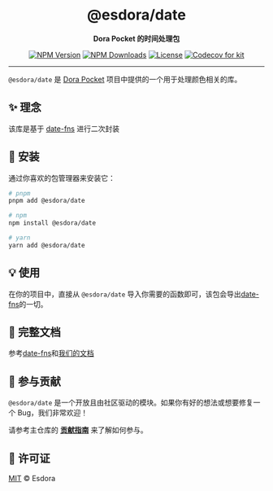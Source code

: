 <div align="center">
  <a name="readme-top"></a>

  <h1>@esdora/date</h1>

  <p><strong>Dora Pocket 的时间处理包</strong></p>

  <p>
    <a href="https://npmjs.org/package/@esdora/date"><img src="https://img.shields.io/npm/v/@esdora/date.svg?style=flat-square" alt="NPM Version"></a>
    <a href="https://npmjs.org/package/@esdora/date"><img src="https://img.shields.io/npm/dm/@esdora/date.svg?style=flat-square" alt="NPM Downloads"></a>
    <a href="https://github.com/esdora-js/esdora/blob/main/LICENSE"><img src="https://img.shields.io/npm/l/@esdora/date.svg?style=flat-square" alt="License"></a>
    <a href="https://codecov.io/gh/esdora-js/esdora/branch/main"><img src="https://img.shields.io/codecov/c/github/esdora-js/esdora.svg?style=flat-square&flag=kit" alt="Codecov for kit"></a>
  </p>

</div>

---

`@esdora/date` 是 [Dora Pocket](https://github.com/esdora-js/esdora) 项目中提供的一个用于处理颜色相关的库。

## ✨ 理念

该库是基于 [date-fns](https://www.npmjs.com/package/date-fns) 进行二次封装

## 🚀 安装

通过你喜欢的包管理器来安装它：

```bash
# pnpm
pnpm add @esdora/date

# npm
npm install @esdora/date

# yarn
yarn add @esdora/date
```

## 💡 使用

在你的项目中，直接从 `@esdora/date` 导入你需要的函数即可，该包会导出[date-fns](https://www.npmjs.com/package/date-fns)的一切。

## 📖 完整文档

参考[date-fns](https://www.npmjs.com/package/date-fns)和[我们的文档](https://esdora.js.org/packages/date/)

## 🤝 参与贡献

`@esdora/date` 是一个开放且由社区驱动的模块。如果你有好的想法或想要修复一个 Bug，我们非常欢迎！

请参考主仓库的 **[贡献指南](https://github.com/esdora-js/esdora/blob/main/CONTRIBUTING.md)** 来了解如何参与。

## 📜 许可证

[MIT](https://github.com/esdora-js/esdora/blob/main/LICENSE) &copy; Esdora
